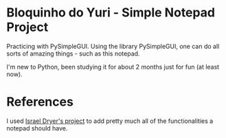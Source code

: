 # Bloquinho do Yuri - Simple Notepad Project
Practicing with PySimpleGUI.
Using the library PySimpleGUI, one can do all sorts of amazing things - such as this notepad.

I'm new to Python, been studying it for about 2 months just for fun (at least now).

# References
I used [Israel Dryer's project](https://github.com/israel-dryer/Notepad) to add pretty much all of the functionalities a notepad should have.
